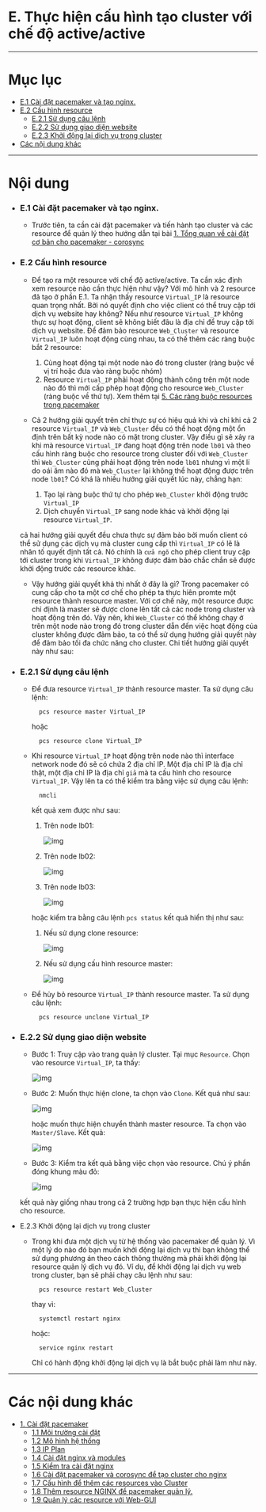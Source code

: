 # E. Thực hiện cấu hình tạo cluster với chế độ active/active


____


# Mục lục

- [E.1 Cài đặt pacemaker và tạo nginx.](#install)
- [E.2 Cấu hình resource](#configure)
	- [E.2.1 Sử dụng câu lệnh](#cmd)
	- [E.2.2 Sử dụng giao diện website](#gui)
	- [E.2.3 Khởi động lại dịch vụ trong cluster](#star)
- [Các nội dung khác](#contents-other)
____


# Nội dung


- ### <a name="install">E.1 Cài đặt pacemaker và tạo nginx.</a>

	- Trước tiên, ta cần cài đặt pacemaker và tiến hành tạo cluster và các resource để quản lý theo hướng dẫn tại bài [1. Tổng quan về cài đặt cơ bản cho pacemaker - corosync](pacemaker-corosync-installing.md#envir)

- ### <a name="configure">E.2 Cấu hình resource</a>

	- Để tạo ra một resource với chế độ active/active. Ta cần xác định xem resource nào cần thực hiện như vậy? Với mô hình và 2 resource đã tạo ở phần E.1. Ta nhận thấy resource `Virtual_IP` là resource quan trọng nhất. Bởi nó quyết định cho việc client có thể truy cập tới dịch vụ website hay không? Nếu như resource `Virtual_IP` không thực sự hoạt động, client sẽ không biết đâu là địa chỉ để truy cập tới dịch vụ website. Để đảm bảo resource `Web_Cluster` và resource `Virtual_IP` luôn hoạt động cùng nhau, ta có thế thêm các ràng buộc bắt 2 resource:

		1. Cùng hoạt động tại một node nào đó trong cluster (ràng buộc về vị trí hoặc đưa vào ràng buộc nhóm)
		2. Resource `Virtual_IP` phải hoạt động thành công trên một node nào đó thì mới cấp phép hoạt động cho resource `Web_Cluster` (ràng buộc về thứ tự). Xem thêm tại [5. Các ràng buộc resources trong pacemaker](constraint-pacemaker.md)
	
	- Cả 2 hướng giải quyết trên chỉ thực sự có hiệu quả khi và chỉ khi cả 2 resource `Virtual_IP` và `Web_Cluster` đều có thể hoạt động một ổn định trên bất kỳ node nào có mặt trong cluster. Vậy điều gì sẽ xảy ra khi mà resource `Virtual_IP` đang hoạt động trên node `lb01` và theo cấu hình ràng buộc cho resource trong cluster đối với `Web_Cluster` thì `Web_Cluster` cũng phải hoạt động trên node `lb01` nhưng vì một lí do oái ăm nào đó mà `Web_Cluster` lại không thể hoạt động được trên node `lb01`? Có khá là nhiều hướng giải quyết lúc này, chẳng hạn:

		1. Tạo lại ràng buộc thứ tự cho phép `Web_Cluster` khởi động trước `Virtual_IP`
		2. Dịch chuyển `Virtual_IP` sang node khác và khởi động lại resource `Virtual_IP`. 
	
	cả hai hướng giải quyết đều chưa thực sự đảm bảo bởi muốn client có thể sử dụng các dịch vụ mà cluster cung cấp thì `Virtual_IP` có lẽ là nhân tố quyết định tất cả. Nó chính là `cửa ngõ` cho phép client truy cập tới cluster trong khi `Virtual_IP` không được đảm bảo chắc chắn sẽ được khởi động trước các resource khác.

	- Vậy hướng giải quyết khả thi nhất ở đây là gì?
	Trong pacemaker có cung cấp cho ta một cơ chế cho phép ta thực hiên promte một resource thành resource master. Với cơ chế này, một resource được chỉ định là master sẽ được clone lên tất cả các node trong cluster và hoạt động trên đó. Vậy nên, khi `Web_Cluster` có thể không chạy ở trên một node nào trong đó trong cluster dẫn đến việc hoạt động của cluster không được đảm bảo, ta có thể sử dụng hướng giải quyết này để đảm bảo tối đa chức năng cho cluster. Chi tiết hướng giải quyết này như sau:


- ### <a name="cmd">E.2.1 Sử dụng câu lệnh</a>

	- Để đưa resource `Virtual_IP` thành resource master. Ta sử dụng câu lệnh:

			pcs resource master Virtual_IP

		hoặc 

			pcs resource clone Virtual_IP

	- Khi resource `Virtual_IP` hoạt động trên node nào thì interface network node đó sẽ có chứa 2 địa chỉ IP. Một địa chỉ IP là địa chỉ thật, một địa chỉ IP là địa chỉ `giả` mà ta cấu hình cho resource `Virtual_IP`. Vậy lên ta có thể kiểm tra bằng việc sử dụng câu lệnh:

			nmcli

		kết quả xem được như sau:

		1. Trên node lb01:

			![img](../images/lb01.png)

		2. Trên node lb02:

			![img](../images/lb02.png)
		
		3. Trên node lb03:

			![img](../images/lb03.png)

		hoặc kiểm tra bằng câu lệnh `pcs status` kết quả hiển thị như sau:

		1. Nếu sử dụng clone resource:

			![img](../images/clone.png)

		2. Nếu sử dụng cấu hình resource master:

			![img](../images/master.png)

	- Để hủy bỏ resource `Virtual_IP` thành resource master. Ta sử dụng câu lệnh:

			pcs resource unclone Virtual_IP


- ### <a name="gui">E.2.2 Sử dụng giao diện website</a>

	- Bước 1: Truy cập vào trang quản lý cluster. Tại mục `Resource`. Chọn vào resource `Virtual_IP`, ta thấy:

		![img](../images/ScreenShot_20170727014847.png)

	- Bước 2: Muốn thực hiện clone, ta chọn vào `Clone`. Kết quả như sau:

		![img](../images/ScreenShot_20170727014920.png)

		hoặc muốn thực hiện chuyển thành master resource. Ta chọn vào `Master/Slave`. Kết quả:
	
		![img](../images/ScreenShot_20170727015013.png)

	- Bước 3: Kiểm tra kết quả bằng việc chọn vào resource. Chú ý phần đóng khung màu đỏ:

		![img](../images/ScreenShot_20170727015332.png)

	kết quả này giống nhau trong cả 2 trường hợp bạn thực hiện cấu hình cho resource.

- <a name="star">E.2.3 Khởi động lại dịch vụ trong cluster</a>

	- Trong khi đưa một dịch vụ từ hệ thống vào pacemaker để quản lý. Vì một lý do nào đó bạn muốn khởi động lại dịch vụ thì bạn không thể sử dụng phương án theo cách thông thường mà phải khởi động lại resource quản lý dịch vụ đó. Ví dụ, để khởi động lại dịch vụ web trong cluster, bạn sẽ phải chạy câu lệnh như sau:

			pcs resource restart Web_Cluster

		thay vì:

			systemctl restart nginx

		hoặc:

			service nginx restart

		Chỉ có hành động khởi động lại dịch vụ là bắt buộc phải làm như này.
____



# <a name="contents-other">Các nội dung khác</a>

- [1. Cài đặt pacemaker](pacemaker-corosync-installing.md)
	- [1.1 Môi trường cài đặt](pacemaker-corosync-installing.md#envir)
	- [1.2 Mô hình hệ thống](pacemaker-corosync-installing.md#block)
	- [1.3 IP Plan](pacemaker-corosync-installing.md#ipPlan)
	- [1.4 Cài đặt nginx và modules](pacemaker-corosync-installing.md#nginx)
	- [1.5 Kiểm tra cài đặt nginx](pacemaker-corosync-installing.md#test)
	- [1.6 Cài đặt pacemaker và corosync để tạo cluster cho nginx](pacemaker-corosync-installing.md#pacemaker)
	- [1.7 Cấu hình để thêm các resources vào Cluster](pacemaker-corosync-installing.md#configCluster)
	- [1.8 Thêm resource NGINX để pacemaker quản lý.](pacemaker-corosync-installing.md#addResources)
	- [1.9 Quản lý các resource với Web-GUI](pacemaker-corosync-installing.md#webgui)
